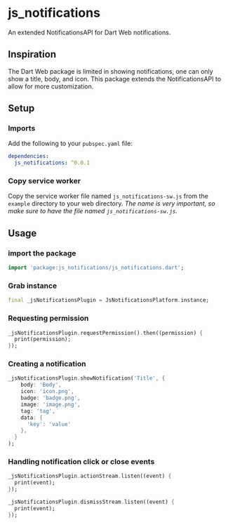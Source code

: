 # js_notifications
An extended NotificationsAPI for Dart Web notifications.

## Inspiration
The Dart Web package is limited in showing notifications, one can only show a title, body, and icon. This package extends the NotificationsAPI to allow for more customization.

## Setup

### Imports
Add the following to your `pubspec.yaml` file:
```yaml
dependencies:
  js_notifications: ^0.0.1
```

### Copy service worker
Copy the service worker file named `js_notifications-sw.js` from the `example` directory to your web directory. _The name is very important, so make sure to have the file named `js_notifications-sw.js`._

## Usage

### import the package
```dart
import 'package:js_notifications/js_notifications.dart';
```

### Grab instance
```dart
final _jsNotificationsPlugin = JsNotificationsPlatform.instance;
```


### Requesting permission
```dart
_jsNotificationsPlugin.requestPermission().then((permission) {
  print(permission);
});
```

### Creating a notification
```dart
_jsNotificationsPlugin.showNotification('Title', {
    body: 'Body',
    icon: 'icon.png',
    badge: 'badge.png',
    image: 'image.png',
    tag: 'tag',
    data: {
      'key': 'value'
    },
  }
);
```

### Handling notification click or close events
```dart
_jsNotificationsPlugin.actionStream.listen((event) {
  print(event);
});

_jsNotificationsPlugin.dismissStream.listen((event) {
  print(event);
});
```
